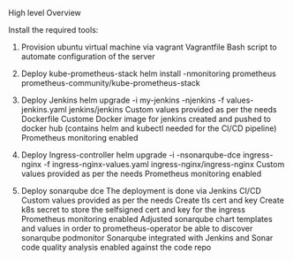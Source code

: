 High level Overview

Install the required tools:

1. Provision ubuntu virtual machine via vagrant
Vagrantfile
Bash script to automate configuration of the server

2. Deploy kube-prometheus-stack
helm install -nmonitoring prometheus prometheus-community/kube-prometheus-stack

3. Deploy Jenkins
helm upgrade -i my-jenkins -njenkins -f values-jenkins.yaml jenkins/jenkins
Custom values provided as per the needs
Dockerfile
Custome Docker image for jenkins created and pushed to docker hub (contains helm and kubectl needed for the CI/CD pipeline)
Prometheus monitoring enabled

4. Deploy Ingress-controller
helm upgrade -i -nsonarqube-dce ingress-nginx -f ingress-nginx-values.yaml ingress-nginx/ingress-nginx
Custom values provided as per the needs
Prometheus monitoring enabled

5. Deploy sonarqube dce
The deployment is done via Jenkins CI/CD
Custom values provided as per the needs
Create tls cert and key
Create k8s secret to store the selfsigned cert and key for the ingress
Prometheus monitoring enabled
Adjusted sonarqube chart templates and values in order to prometheus-operator be able to discover sonarqube podmonitor
Sonarqube integrated with Jenkins and Sonar code quality analysis enabled against the code repo